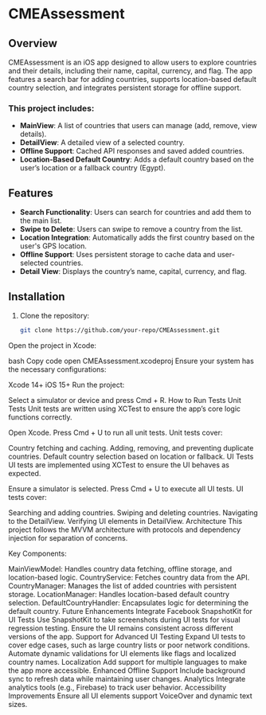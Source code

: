 # CMEAssessment

## Overview
CMEAssessment is an iOS app designed to allow users to explore countries and their details, including their name, capital, currency, and flag. The app features a search bar for adding countries, supports location-based default country selection, and integrates persistent storage for offline support.

### This project includes:
- **MainView**: A list of countries that users can manage (add, remove, view details).
- **DetailView**: A detailed view of a selected country.
- **Offline Support**: Cached API responses and saved added countries.
- **Location-Based Default Country**: Adds a default country based on the user’s location or a fallback country (Egypt).

## Features
- **Search Functionality**: Users can search for countries and add them to the main list.
- **Swipe to Delete**: Users can swipe to remove a country from the list.
- **Location Integration**: Automatically adds the first country based on the user's GPS location.
- **Offline Support**: Uses persistent storage to cache data and user-selected countries.
- **Detail View**: Displays the country’s name, capital, currency, and flag.

## Installation
1. Clone the repository:
   ```bash
   git clone https://github.com/your-repo/CMEAssessment.git
Open the project in Xcode:

bash
Copy code
open CMEAssessment.xcodeproj
Ensure your system has the necessary configurations:

Xcode 14+
iOS 15+
Run the project:

Select a simulator or device and press Cmd + R.
How to Run Tests
Unit Tests
Unit tests are written using XCTest to ensure the app’s core logic functions correctly.

Open Xcode.
Press Cmd + U to run all unit tests.
Unit tests cover:

Country fetching and caching.
Adding, removing, and preventing duplicate countries.
Default country selection based on location or fallback.
UI Tests
UI tests are implemented using XCTest to ensure the UI behaves as expected.

Ensure a simulator is selected.
Press Cmd + U to execute all UI tests.
UI tests cover:

Searching and adding countries.
Swiping and deleting countries.
Navigating to the DetailView.
Verifying UI elements in DetailView.
Architecture
This project follows the MVVM architecture with protocols and dependency injection for separation of concerns.

Key Components:

MainViewModel: Handles country data fetching, offline storage, and location-based logic.
CountryService: Fetches country data from the API.
CountryManager: Manages the list of added countries with persistent storage.
LocationManager: Handles location-based default country selection.
DefaultCountryHandler: Encapsulates logic for determining the default country.
Future Enhancements
Integrate Facebook SnapshotKit for UI Tests
Use SnapshotKit to take screenshots during UI tests for visual regression testing.
Ensure the UI remains consistent across different versions of the app.
Support for Advanced UI Testing
Expand UI tests to cover edge cases, such as large country lists or poor network conditions.
Automate dynamic validations for UI elements like flags and localized country names.
Localization
Add support for multiple languages to make the app more accessible.
Enhanced Offline Support
Include background sync to refresh data while maintaining user changes.
Analytics
Integrate analytics tools (e.g., Firebase) to track user behavior.
Accessibility Improvements
Ensure all UI elements support VoiceOver and dynamic text sizes.
